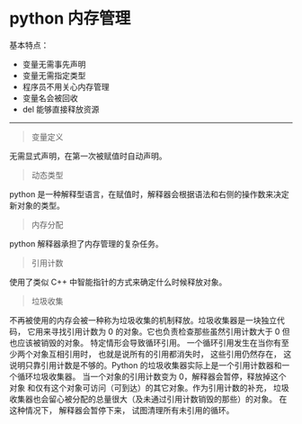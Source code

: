 # python 内存管理
基本特点：

- 变量无需事先声明
- 变量无需指定类型
- 程序员不用关心内存管理
- 变量名会被回收
- del 能够直接释放资源

----------



>  变量定义

无需显式声明，在第一次被赋值时自动声明。



>  动态类型

python 是一种解释型语言，在赋值时，解释器会根据语法和右侧的操作数来决定新对象的类型。

>  内存分配

python 解释器承担了内存管理的复杂任务。

> 引用计数

使用了类似 C++ 中智能指针的方式来确定什么时候释放对象。

> 垃圾收集

不再被使用的内存会被一种称为垃圾收集的机制释放。垃圾收集器是一块独立代码， 它用来寻找引用计数为 0 的对象。它也负责检查那些虽然引用计数大于 0 但也应该被销毁的对象。 特定情形会导致循环引用。
一个循环引用发生在当你有至少两个对象互相引用时， 也就是说所有的引用都消失时， 这些引用仍然存在， 这说明只靠引用计数是不够的。Python 的垃圾收集器实际上是一个引用计数器和一个循环垃圾收集器。 当一个对象的引用计数变为 0，解释器会暂停，释放掉这个对象
和仅有这个对象可访问（可到达）的其它对象。作为引用计数的补充， 垃圾收集器也会留心被分配的总量很大（及未通过引用计数销毁的那些）的对象。 在这种情况下， 解释器会暂停下来， 试图清理所有未引用的循环。